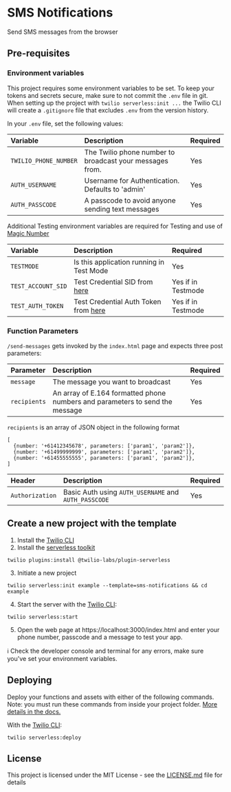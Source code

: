 # SMS Notifications

Send SMS messages from the browser

## Pre-requisites

### Environment variables

This project requires some environment variables to be set. To keep your tokens and secrets secure, make sure to not commit the `.env` file in git. When setting up the project with `twilio serverless:init ...` the Twilio CLI will create a `.gitignore` file that excludes `.env` from the version history.

In your `.env` file, set the following values:

| Variable              | Description                                              | Required |
| :-------------------- | :------------------------------------------------------- | :------- |
| `TWILIO_PHONE_NUMBER` | The Twilio phone number to broadcast your messages from. | Yes      |
| `AUTH_USERNAME`       | Username for Authentication. Defaults to 'admin'         | Yes      |
| `AUTH_PASSCODE`       | A passcode to avoid anyone sending text messages         | Yes      |

Additional Testing environment variables are required for Testing and use of [Magic Number](https://www.twilio.com/blog/2018/04/twilio-test-credentials-magic-numbers.html)

| Variable              | Description                                              | Required |
| :-------------------- | :------------------------------------------------------- | :------- |
| `TESTMODE`            | Is this application running in Test Mode                 | Yes      |
| `TEST_ACCOUNT_SID`    | Test Credential SID from [here](https://www.twilio.com/console/project/settings) | Yes if in Testmode |
| `TEST_AUTH_TOKEN`     | Test Credential Auth Token from [here](https://www.twilio.com/console/project/settings) | Yes if in Testmode |

### Function Parameters

`/send-messages` gets invoked by the `index.html` page and expects three post parameters:

| Parameter    | Description                                                                   | Required |
| :----------- | :---------------------------------------------------------------------------- | :------- |
| `message`    | The message you want to broadcast                                             | Yes      |
| `recipients` | An array of E.164 formatted phone numbers and parameters to send the message  | Yes      |

`recipients` is an array of JSON object in the following format
```
[ 
  {number: '+61412345678', parameters: ['param1', 'param2']},
  {number: '+61499999999', parameters: ['param1', 'param2']},
  {number: '+61455555555', parameters: ['param1', 'param2']},
]
```

| Header          | Description                                                                | Required |
| :-------------- | :------------------------------------------------------------------------- | :------- |
| `Authorization` | Basic Auth using `AUTH_USERNAME` and `AUTH_PASSCODE`                       | Yes      |



## Create a new project with the template

1. Install the [Twilio CLI](https://www.twilio.com/docs/twilio-cli/quickstart#install-twilio-cli)
2. Install the [serverless toolkit](https://www.twilio.com/docs/labs/serverless-toolkit/getting-started)

```shell
twilio plugins:install @twilio-labs/plugin-serverless
```

3. Initiate a new project

```
twilio serverless:init example --template=sms-notifications && cd example
```

4. Start the server with the [Twilio CLI](https://www.twilio.com/docs/twilio-cli/quickstart):

```
twilio serverless:start
```

5. Open the web page at https://localhost:3000/index.html and enter your phone number, passcode and a message to test your app.

ℹ️ Check the developer console and terminal for any errors, make sure you've set your environment variables.

## Deploying

Deploy your functions and assets with either of the following commands. Note: you must run these commands from inside your project folder. [More details in the docs.](https://www.twilio.com/docs/labs/serverless-toolkit)

With the [Twilio CLI](https://www.twilio.com/docs/twilio-cli/quickstart):

```
twilio serverless:deploy
```

## License

This project is licensed under the MIT License - see the [LICENSE.md](license.md) file for details